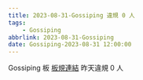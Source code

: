 ```yaml
---
title: 2023-08-31-Gossiping 違規 0 人
tags:
    - Gossiping
abbrlink: 2023-08-31-Gossiping
date: Gossiping-2023-08-31 12:00:00
---
```

Gossiping 板 [板規連結](https://www.ptt.cc/bbs/Gossiping/M.1637425085.A.07D.html)
昨天違規 0 人
